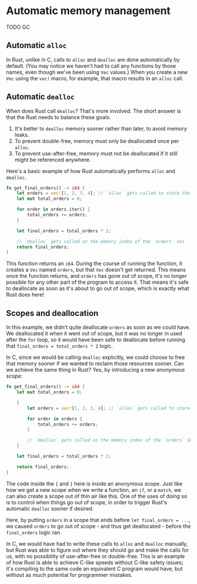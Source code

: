 # Automatic memory management

TODO GC

## Automatic `alloc`

In Rust, unlike in C, calls to `alloc` and `dealloc` are done automatically by 
default. (You may notice we haven't had to call any functions by those names, 
even though we've been using `Vec` values.) When you create a new `Vec` using
the `vec!` macro, for example, that macro results in an `alloc` call.

## Automatic `dealloc`

When does Rust call `dealloc`? That's more involved. The short answer is that
the Rust needs to balance these goals:

1. It's better to `dealloc` memory sooner rather than later, to avoid memory leaks.
1. To prevent double-free, memory must only be deallocated once per `alloc`.
1. To prevent use-after-free, memory must not be deallocated if it still might be referenced anywhere.

Here's a basic example of how Rust automatically performs `alloc` and `dealloc`.

```rust
fn get_final_orders() -> i64 {
    let orders = vec![1, 2, 3, 4]; // `alloc` gets called to store the Vec
    let mut total_orders = 0;

    for order in orders.iter() {
        total_orders += orders;
    }

    let final_orders = total_orders * 2;

    // `dealloc` gets called on the memory index of the `orders` Vec
    return final_orders;
}
```

This function returns an `i64`. During the course of running the function, it
creates a `Vec` named `orders`, but that `Vec` doesn't get returned. This means
once the function returns, and `orders` has gone out of scope, it's no longer
possible for any other part of the program to access it. That means it's safe to
deallocate as soon as it's about to go out of scope, which is exactly what Rust
does here!

## Scopes and deallocation

In this example, we didn't quite deallocate `orders` as soon as we could have.
We deallocated it when it went out of scope, but it was no longer in used after
the `for` loop, so it would have been safe to deallocate before running that
`final_orders = total_orders * 2` logic.

In C, since we would be calling `dealloc` explicitly, we could choose to free
that memory sooner if we wanted to reclaim those resources sooner. Can we
achieve the same thing in Rust? Yes, by introducing a new *anonymous scope*:

```rust
fn get_final_orders() -> i64 {
    let mut total_orders = 0;

    {
        let orders = vec![1, 2, 3, 4]; // `alloc` gets called to store the Vec

        for order in orders {
            total_orders += orders;
        }

        // `dealloc` gets called on the memory index of the `orders` Vec
    }

    let final_orders = total_orders * 2;

    return final_orders;
}
```

The code inside the `{` and `}` here is inside an anonymous scope. Just like
how we get a new scope when we write a function, an `if`, or a `match`, we can
also create a scope out of thin air like this. One of the uses of doing so is
to control when things go out of scope, in order to trigger Rust's automatic
`dealloc` sooner if desired.

Here, by putting `orders` in a scope that ends before `let final_orders = ...`,
we caused `orders` to go out of scope - and thus get deallocated - before the 
`final_orders` logic ran.

In C, we would have had to write these calls to `alloc` and `dealloc` manually,
but Rust was able to figure out where they should go and make the calls for us, 
with no possibility of use-after-free or double-free. This is an example of
how Rust is able to achieve C-like speeds without C-like safety issues; it's
compiling to the same code an equivalent C program would have, but without as
much potential for programmer mistakes.
